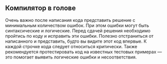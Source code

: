 ## Компилятор в голове

Очень важно после написания кода представить решение с минимальным количеством ошибок. При этом ошибки могут быть синтаксические и логические. Перед сдачей решения необходимо пройтись по коду и исправить эти ошибки. Полезно отстраниться от написанного и представить, будто вы видите этот код впервые. К каждой строчке кода следует относиться критически. Также рекомендуется протестировать код на известных тестовых примерах — это помогает выявить логические ошибки и несоответствия.